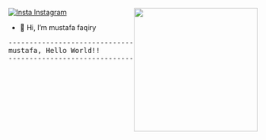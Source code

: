 <a target="_blank" href="https://github.com/mustafa4321"><img width="250" align="right" src="https://media.giphy.com/media/KzKDpvEtLcQeh6gC9z/giphy.gif"></a>
[![Insta Instagram](https://img.shields.io/badge/%20-Follow-black?color=14171A&labelColor=d81b60&logo=instagram&logoColor=ffffff)](https://www.instagram.com/mustafa_faqiry)

- 👋 Hi, I’m mustafa faqiry
 <pre>
----------------------------------------
<span>mustafa, Hello World!!</span>
----------------------------------------

</pre>

